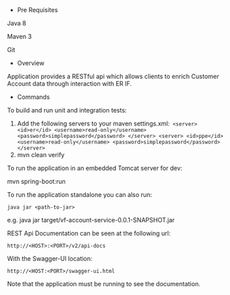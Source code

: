 
- Pre Requisites

Java 8

Maven 3

Git

- Overview

Application provides a RESTful api which allows clients to enrich Customer Account data through interaction with ER IF.

- Commands

To build and run unit and integration tests:
1. Add the following servers to your maven settings.xml:```
    <server>
      <id>er</id>
      <username>read-only</username>
      <password>simplepassword</password>
    </server>
    <server>
      <id>ppe</id>
      <username>read-only</username>
      <password>simplepassword</password>
    </server>```
2. mvn clean verify

To run the application in an embedded Tomcat server for dev:

mvn spring-boot:run

To run the application standalone you can also run:

`java jar <path-to-jar>`

e.g. java jar target/vf-account-service-0.0.1-SNAPSHOT.jar



REST Api Documentation can be seen at the following url:

`http://<HOST>:<PORT>/v2/api-docs`

With the Swagger-UI location:

`http://<HOST:<PORT>/swagger-ui.html`

Note that the application must be running to see the documentation.

 
